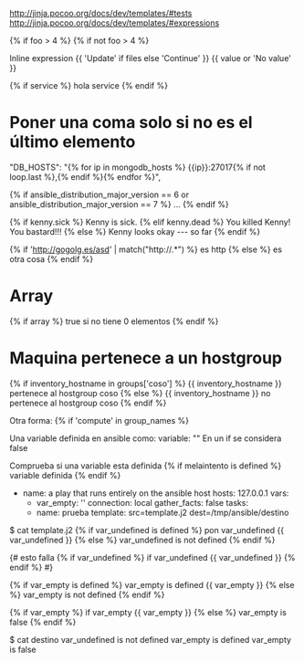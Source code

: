 http://jinja.pocoo.org/docs/dev/templates/#tests
http://jinja.pocoo.org/docs/dev/templates/#expressions

{% if foo > 4 %}
{% if not foo > 4 %}


Inline expression
{{ 'Update' if files else 'Continue' }}
{{ value or 'No value' }}



{% if service %}
hola service
{% endif %}

# Poner una coma solo si no es el último elemento
"DB_HOSTS": "{% for ip in mongodb_hosts %} {{ip}}:27017{% if not loop.last %},{% endif %}{% endfor %}",

{% if ansible_distribution_major_version == 6 or ansible_distribution_major_version == 7 %}
...
{% endif %}

{% if kenny.sick %}
    Kenny is sick.
{% elif kenny.dead %}
    You killed Kenny!  You bastard!!!
{% else %}
    Kenny looks okay --- so far
{% endif %}


{% if 'http://gogolg.es/asd' | match("http://.*") %}
es http
{% else %}
es otra cosa
{% endif %}


# Array
{% if array %}
  true si no tiene 0 elementos
{% endif %}


# Maquina pertenece a un hostgroup
{% if inventory_hostname in groups['coso'] %}
{{ inventory_hostname }} pertenece al hostgroup coso
{% else %}
{{ inventory_hostname }} no pertenece al hostgroup coso
{% endif %}

Otra forma:
{% if 'compute' in group_names %}




Una variable definida en ansible como:
variable: ""
En un if se considera false


Comprueba si una variable esta definida
{% if melaintento is defined %}
variable definida
{% endif %}



- name: a play that runs entirely on the ansible host
  hosts: 127.0.0.1
  vars:
    - var_empty: ''
  connection: local
  gather_facts: false
  tasks:
  - name: prueba
    template: src=template.j2 dest=/tmp/ansible/destino

$ cat template.j2 
{% if var_undefined is defined %}
pon var_undefined {{ var_undefined }}
{% else %}
var_undefined is not defined
{% endif %}

{# esto falla
{% if var_undefined %}
if var_undefined {{ var_undefined }}
{% endif %}
#}

{% if var_empty is defined %}
var_empty is defined {{ var_empty }}
{% else %}
var_empty is not defined
{% endif %}

{% if var_empty %}
if var_empty {{ var_empty }}
{% else %}
var_empty is false
{% endif %}


$ cat destino 
var_undefined is not defined
var_empty is defined 
var_empty is false
